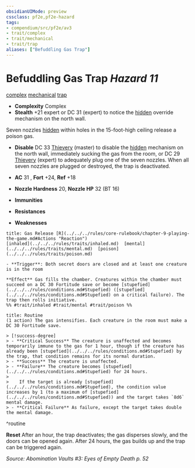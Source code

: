 ```yaml
---
obsidianUIMode: preview
cssclass: pf2e,pf2e-hazard
tags:
- compendium/src/pf2e/av3
- trait/complex
- trait/mechanical
- trait/trap
aliases: ["Befuddling Gas Trap"]
---
```

# Befuddling Gas Trap *Hazard 11*  
[complex](../../../Rules/traits/complex.md)  [mechanical](../../../Rules/traits/mechanical.md)  [trap](../../../Rules/traits/trap.md)  

- **Complexity** Complex
- **Stealth** +21 expert or DC 31 (expert) to notice the [hidden](../../../Rules/conditions.md#Hidden) override mechanism on the north wall.  

Seven nozzles [hidden](../../../Rules/conditions.md#Hidden) within holes in the 15-foot-high ceiling release a poison gas.

- **Disable** DC 33 [Thievery](../../skills.md#Thievery) (master) to disable the [hidden](../../../Rules/conditions.md#Hidden) mechanism on the north wall, immediately sucking the gas from the room, or DC 29 [Thievery](../../skills.md#Thievery) (expert) to adequately plug one of the seven nozzles. When all seven nozzles are plugged or destroyed, the trap is deactivated.  

- **AC** 31 , **Fort** +24, **Ref** +18
- **Nozzle Hardness** 20, **Nozzle HP** 32 (BT 16)
- **Immunities** 
- **Resistances** 
- **Weaknesses** 
     
```ad-embed-ability
title: Gas Release [R](../../../rules/core-rulebook/chapter-9-playing-the-game.md#Actions "Reaction")
[inhaled](../../../rules/traits/inhaled.md)  [mental](../../../rules/traits/mental.md)  [poison](../../../rules/traits/poison.md)  

- **Trigger**: Both secret doors are closed and at least one creature is in the room

**Effect** Gas fills the chamber. Creatures within the chamber must succeed on a DC 30 Fortitude save or become [stupefied](../../../rules/conditions.md#Stupefied) ([stupefied](../../../rules/conditions.md#Stupefied) on a critical failure). The trap then rolls initiative.  
%% #trait/inhaled #trait/mental #trait/poison %%
```

```ad-pf2-summary
title: Routine
(1 action) The gas intensifies. Each creature in the room must make a DC 30 Fortitude save.

> [!success-degree] 
> - **Critical Success** The creature is unaffected and becomes temporarily immune to the gas for 1 hour, though if the creature has already been [stupefied](../../../rules/conditions.md#Stupefied) by the trap, that condition remains for its normal duration.
> - **Success** The creature is unaffected.
> - **Failure** The creature becomes [stupefied](../../../rules/conditions.md#Stupefied) for 24 hours.
>
>    If the target is already [stupefied](../../../rules/conditions.md#Stupefied), the condition value increases by 1 (to a maximum of [stupefied](../../../rules/conditions.md#Stupefied)) and the target takes `8d6` mental damage.
> - **Critical Failure** As failure, except the target takes double the mental damage.
```
^routine

**Reset** After an hour, the trap deactivates; the gas disperses slowly, and the doors can be opened again. After 24 hours, the gas builds up and the trap can be triggered again.  

*Source: Abomination Vaults #3: Eyes of Empty Death p. 52*
